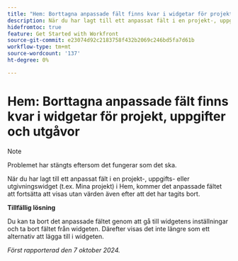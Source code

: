 ```yaml
---
title: "Hem: Borttagna anpassade fält finns kvar i widgetar för projekt, aktiviteter och utgåvor"
description: När du har lagt till ett anpassat fält i en projekt-, uppgifts- eller utgivningswidget (t.ex. Mina projekt) i Hem, kommer det anpassade fältet att fortsätta att visas utan värden även efter att det har tagits bort."
hidefromtoc: true
feature: Get Started with Workfront
source-git-commit: e23074d92c2183758f432b2069c246bd5fa7d61b
workflow-type: tm+mt
source-wordcount: '137'
ht-degree: 0%

---
```


# Hem: Borttagna anpassade fält finns kvar i widgetar för projekt, uppgifter och utgåvor

>[!NOTE]
>
>Problemet har stängts eftersom det fungerar som det ska.

När du har lagt till ett anpassat fält i en projekt-, uppgifts- eller utgivningswidget (t.ex. Mina projekt) i Hem, kommer det anpassade fältet att fortsätta att visas utan värden även efter att det har tagits bort.

**Tillfällig lösning**

Du kan ta bort det anpassade fältet genom att gå till widgetens inställningar och ta bort fältet från widgeten. Därefter visas det inte längre som ett alternativ att lägga till i widgeten.

_Först rapporterad den 7 oktober 2024._
